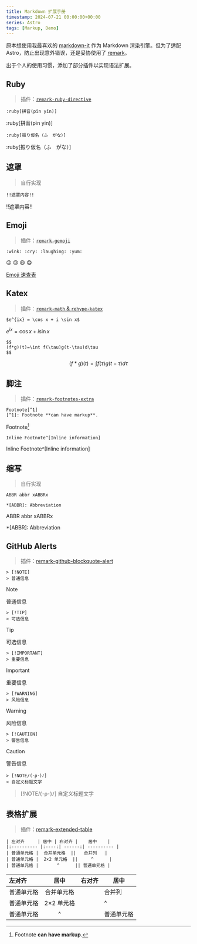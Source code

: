 ```yaml
---
title: Markdown 扩展手册
timestamp: 2024-07-21 00:00:00+00:00
series: Astro
tags: [Markup, Demo]
---
```


原本想使用我最喜欢的 [markdown-it](https://github.com/markdown-it/markdown-it) 作为 Markdown 渲染引擎。但为了适配 Astro，防止出现意外错误，还是妥协使用了 [remark](https://github.com/remarkjs/remark)。

出于个人的使用习惯，添加了部分插件以实现语法扩展。

## Ruby

> 插件：[`remark-ruby-directive`](https://github.com/brklntmhwk/remark-ruby-directive)

```
:ruby[拼音(pīn yīn)]
```

:ruby[拼音(pīn yīn)]

```
:ruby[振り仮名（ふ　がな）]
```

:ruby[振り仮名（ふ　がな）]

## 遮罩

> 自行实现

```
!!遮罩内容!!
```

!!遮罩内容!!

## Emoji

> 插件：[`remark-gemoji`](https://github.com/remarkjs/remark-gemoji)

```
:wink: :cry: :laughing: :yum:
```

:wink: :cry: :laughing: :yum:

[Emoji 速查表](https://github.com/ikatyang/emoji-cheat-sheet?tab=readme-ov-file#table-of-contents)

## Katex

> 插件：[`remark-math` & `rehype-katex`](https://github.com/remarkjs/remark-math)

```
$e^{ix} = \cos x + i \sin x$
```

$e^{ix} = \cos x + i \sin x$

```
$$
(f*g)(t)=\int f(\tau)g(t-\tau)d\tau
$$
```

$$
(f*g)(t)=\int f(\tau)g(t-\tau)d\tau
$$

## 脚注

> 插件：[`remark-footnotes-extra`](https://github.com/miaobuao/remark-footnotes-extra)

```
Footnote[^1]
[^1]: Footnote **can have markup**.
```

Footnote[^1]
[^1]: Footnote **can have markup**.

```
Inline Footnote^[Inline information]
```

Inline Footnote^[Inline information]

## 缩写

> 自行实现

```
ABBR abbr xABBRx

*[ABBR]: Abbreviation
```

ABBR abbr xABBRx

*[ABBR]: Abbreviation

## GitHub Alerts

> 插件：[remark-github-blockquote-alert](https://github.com/jaywcjlove/remark-github-blockquote-alert)

```
> [!NOTE]
> 普通信息
```

> [!NOTE]
> 普通信息

```
> [!TIP]
> 可选信息
```

> [!TIP]
> 可选信息

```
> [!IMPORTANT]
> 重要信息
```

> [!IMPORTANT]
> 重要信息

```
> [!WARNING]
> 风险信息
```

> [!WARNING]
> 风险信息

```
> [!CAUTION]
> 警告信息
```

> [!CAUTION]
> 警告信息

```
> [!NOTE/(･ρ･)ﾉ]
> 自定义标题文字
```

> [!NOTE/(･ρ･)ﾉ]
> 自定义标题文字

## 表格扩展

> 插件：[remark-extended-table](https://github.com/wataru-chocola/remark-extended-table)

```
| 左对齐     | 居中 | 右对齐 |    居中    |
|:---------- |:----:| ------:| ---------- |
| 普通单元格 |  合并单元格  ||   合并列   |
| 普通单元格 |  2×2 单元格  ||     ^      |
| 普通单元格 |       ^      || 普通单元格 |
```

| 左对齐 | 居中 | 右对齐 | 居中 |
|:- |:-:| -:| - |
| 普通单元格 | 合并单元格 || 合并列 |
| 普通单元格 | 2×2 单元格 ||^|
| 普通单元格 | ^ || 普通单元格 |
